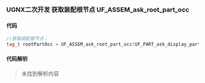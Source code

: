 ### UGNX二次开发 获取装配根节点 UF_ASSEM_ask_root_part_occ

#### 代码

```cpp
//获取装配根节点；
tag_t rootPartOcc = UF_ASSEM_ask_root_part_occ(UF_PART_ask_display_part());
```

#### 代码解析
> 未找到解析内容

